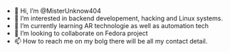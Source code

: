 - 👋 Hi, I’m @MisterUnknow404
- 👀 I’m interested in backend developement, hacking and Linux systems. 
- 🌱 I’m currently learning AR  technologie as well as automation tech 
- 💞️ I’m looking to collaborate on Fedora project 
- 📫 How to reach me on my bolg there will be all my contact detail. 

<!---
MisterUnknow404/MisterUnknow404 is a ✨ special ✨ repository because its `README.md` (this file) appears on your GitHub profile.
You can click the Preview link to take a look at your changes.
--->
